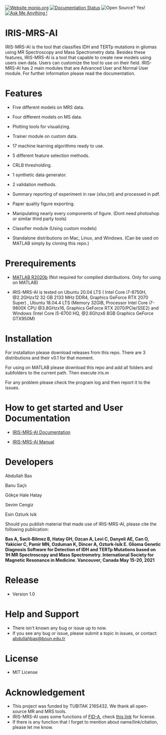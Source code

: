 [![Website monip.org](https://img.shields.io/website-up-down-green-red/http/monip.org.svg)](https://sevimcengiz.github.io/)
[![Documentation Status](https://readthedocs.org/projects/ansicolortags/badge/?version=latest)](https://sevimcengiz.github.io/oryx/)
![Open Source? Yes!](https://badgen.net/badge/Open%20Source%20%3F/Yes%21/blue?icon=github)
[![Ask Me Anything !](https://img.shields.io/badge/Ask%20me-anything-1abc9c.svg)](https://github.com/abdullahbas)
# IRIS-MRS-AI
IRIS-MRS-AI is the tool that classifies IDH and TERTp mutations in gliomas using MR Spectroscopy and Mass Spectrometry data. Besides these features, IRIS-MRS-AI is a tool that capable to create new models using users own data. Users can customize the tool to use on their field. IRIS-MRS-AI has 2 main modules that are Advanced User and Normal User module. For further information please read the documentation.

# Features

 
- Five different models on MRS data.
 
- Four different models on MS data.
 
- Plotting tools for visualizing.
   
- Trainer module on custom data.
   
- 17 machine learning algorithms ready to use.
   
- 5 different feature selection methods.
   
- CRLB thresholding. 
   
- 1 synthetic data generator.
   
- 2 validation methods.
   
- Summary reporting of experiment in raw (xlsx,txt) and processed in pdf.
   
- Paper quality figure exporting.
   
- Manipulating nearly every components of figure. (Dont need photoshop or similar third party tools)
   
- Classifier module (Using custom models)
   
- Standalone distributions on Mac, Linux, and Windows. (Can be used on MATLAB simply by cloning this repo.)





# Prerequirements
- [MATLAB R2020b](https://www.fil.ion.ucl.ac.uk/spm/software/download/) (Not required for complied distributions. Only for using on MATLAB)

- IRIS-MRS-AI is tested on Ubuntu 20.04 LTS (	Intel Core i7-8750H, @2.2GHzx12 32 GB 2133 MHz DDR4, Graphics GeForce RTX 2070 Super) , Ubuntu 18.04.4 LTS (Memory 32GIB, Processor Intel Core i7-9800X CPU @3.8GHzx16, Graphics GeForce RTX 2070/PCle/SSE2)
and Windows (İntel Core i5-6700 HQ, @2.6Ghzx6 8GB Graphics GeForce GTX950M)

# Installation
For installation please download releases from this repo. There are 3 distributions and their v0.1 for that moment.

For using on MATLAB please download this repo and add all folders and subfolders to the current path. Then execute iris.m

For any problem please check the program log and then report it to the issues. 

# How to get started and User Documentation
- [IRIS-MRS-AI Documentation](https://sevimcengiz.github.io/oryx/)

- [IRIS-MRS-AI Manual](https://github.com/Computational-Imaging-LAB/IRIS-MRS-AI/blob/main/IRIS_Manual.pdf)

# Developers

Abdullah Bas

Banu Saçlı

Gökçe Hale Hatay

Sevim Cengiz

Esin Ozturk Isik

Should you publish material that made use of IRIS-MRS-AI, please cite the following publication:

**Bas A, Sacli-Bilmez B, Hatay GH, Ozcan A, Levi C, Danyeli AE, Can O, Yakicier C, Pamir MN, Ozduman K, Dincer A, Ozturk-Isik E. Glioma Genetic Diagnosis Software for Detection of IDH and TERTp Mutations based on 1H MR Spectroscopy and Mass Spectrometry. International Society for Magnetic Resonance in Medicine. Vancouver, Canada May 15-20, 2021**

# Release
- Version 1.0

# Help and Support
- There isn't known any bug or issue up to now. 
- If you see any bug or issue, please  submit a topic in issues, or contact: abdullahbas@boun.edu.tr


# License
- MIT License

# Acknowledgement
- This project was funded by TUBITAK 216S432. We thank all open-source MR and MRS tools. 
- IRIS-MRS-AI uses some functions of [FID-A](https://github.com/CIC-methods/FID-A), check [this link](https://github.com/CIC-methods/FID-A/blob/master/LICENSE.txt) for license.
- If there is any function that I forget to mention about name/link/citation, please let me know.

